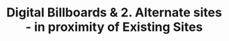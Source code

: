 ---
pid: RS365
title: 1. Digital Billboards & 2. Alternate sites - in proximity of Existing Sites
location_transcription: 
zipcode: 
outside_phl: 
neighborhood: 
age: 
age_range: 
instagram: 
image_file_name: RS_365.jpg
proposal_transcription: |-
  1. Create online templates for people to create their own digital monuments: visual & name. Then place on digital outdoor billboards with your #MonumentLab hashtag. This will populate the city digital assets with ideas & spark conversation.
  -if you like this idea, happy to help: jerry@emcoutdoor.com
  2. Create physical alternative sites near controversial figure monuments that allow for an alternative and deeper conversation about that historical figure.
topic: Art,Figure,History,Inclusivity,Philadelphia
topic_summary: 0, 0, 0, 0, 0
type: Digital,Interactive,Billboard
keywords_other: digital assets, conversation, controversial
credit: Jerry Buckley
image_labels: 
twitter: 
facebook: 
permalink: "/monuments/rs365/"
layout: item-page
---